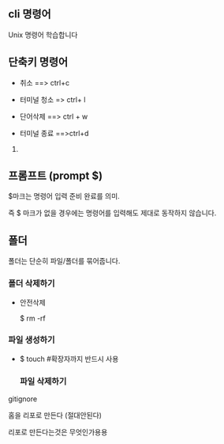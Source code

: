  ## cli 명령어 

Unix 명령어 학습합니다

## 단축키 명령어

- 취소 ==> ctrl+c

- 터미널 청소 => ctrl+ l

- 단어삭제 ==> ctrl + w

- 터미널 종료  ==>ctrl+d

1. 



## 프롬프트 (prompt $)

$마크는 명령어 입력 준비 완료를 의미.

즉 $ 마크가 없을 경우에는 명령어를 입력해도 제대로 동작하지 않습니다.



## 폴더

폴더는 단순히 파일/폴더를 묶어줍니다.



### 폴더 삭제하기

- 안전삭제

  $ rm -rf

### 파일 생성하기

- $ touch <filename> #확장자까지 반드시 사용 

  ### 파일 삭제하기





gitignore

홈을 리포로 만든다 (절대안된다)

리포로 만든다는것은 무엇인가용용